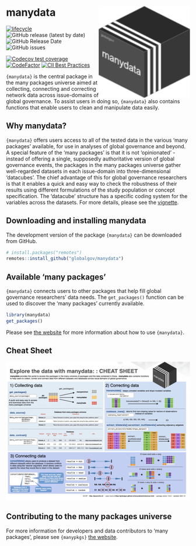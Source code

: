 
# manydata <img src="man/figures/manydataLogo.png" align="right" width="250" height="250"/>

<!-- badges: start -->

[![lifecycle](https://img.shields.io/badge/lifecycle-experimental-orange.svg)](https://www.tidyverse.org/lifecycle/#experimental)
![GitHub release (latest by
date)](https://img.shields.io/github/v/release/globalgov/manydata)
![GitHub Release
Date](https://img.shields.io/github/release-date/globalgov/manydata)
![GitHub
issues](https://img.shields.io/github/issues-raw/globalgov/manydata)
<!-- [![HitCount](http://hits.dwyl.com/globalgov/manydata.svg)](http://hits.dwyl.com/globalgov/manydata) -->
[![Codecov test
coverage](https://codecov.io/gh/globalgov/manydata/branch/main/graph/badge.svg)](https://codecov.io/gh/globalgov/manydata?branch=main)
[![CodeFactor](https://www.codefactor.io/repository/github/globalgov/manydata/badge)](https://www.codefactor.io/repository/github/globalgov/manydata)
[![CII Best
Practices](https://bestpractices.coreinfrastructure.org/projects/4562/badge)](https://bestpractices.coreinfrastructure.org/projects/4562)
<!-- ![GitHub All Releases](https://img.shields.io/github/downloads/jhollway/roctopus/total) -->
<!-- badges: end -->

`{manydata}` is the central package in the many packages universe aimed
at collecting, connecting and correcting network data across
issue-domains of global governance. To assist users in doing so,
`{manydata}` also contains functions that enable users to clean and
manipulate data easily.

## Why manydata?

`{manydata}` offers users access to all of the tested data in the
various ‘many packages’ available, for use in analyses of global
governance and beyond. A special feature of the ‘many packages’ is that
it is not ‘opinionated’ - instead of offering a single, supposedly
authoritative version of global governance events, the packages in the
many packages universe gather well-regarded datasets in each
issue-domain into three-dimensional ‘datacubes’. The chief advantage of
this for global governance researchers is that it enables a quick and
easy way to check the robustness of their results using different
formulations of the study population or concept specification. The
‘datacube’ structure has a specific coding system for the variables
across the datasets. For more details, please see the
[vignette](https://globalgov.github.io/manydata/articles/user.html).

## Downloading and installing manydata

The development version of the package `{manydata}` can be downloaded
from GitHub.

``` r
# install.packages("remotes")
remotes::install_github("globalgov/manydata")
```

## Available ‘many packages’

`{manydata}` connects users to other packages that help fill global
governance researchers’ data needs. The `get_packages()` function can be
used to discover the ‘many packages’ currently available.

``` r
library(manydata)
get_packages()
```

Please see [the website](https://globalgov.github.io/manydata/) for more
information about how to use `{manydata}`.

## Cheat Sheet

<a href="https://github.com/globalgov/manydata/blob/main/man/figures/cheatsheet.pdf"><img src="https://raw.githubusercontent.com/globalgov/manydata/main/man/figures/cheatsheet.png" width="525" height="378"/></a>

## Contributing to the many packages universe

For more information for developers and data contributors to ‘many
packages’, please see `{manypkgs}` [the
website](https://globalgov.github.io/manypkgs/).
